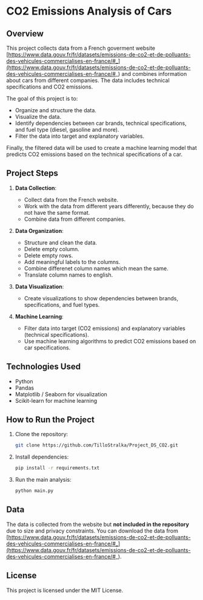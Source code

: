 # CO2 Emissions Analysis of Cars

## Overview

This project collects data from a French goverment website [https://www.data.gouv.fr/fr/datasets/emissions-de-co2-et-de-polluants-des-vehicules-commercialises-en-france/#_](https://www.data.gouv.fr/fr/datasets/emissions-de-co2-et-de-polluants-des-vehicules-commercialises-en-france/#_) and combines information about cars from different companies. The data includes technical specifications and CO2 emissions.

The goal of this project is to:
- Organize and structure the data.
- Visualize the data.
- Identify dependencies between car brands, technical specifications, and fuel type (diesel, gasoline and more).
- Filter the data into target and explanatory variables.

Finally, the filtered data will be used to create a machine learning model that predicts CO2 emissions based on the technical specifications of a car.

## Project Steps

1. **Data Collection**: 
   - Collect data from the French website.
   - Work with the data from different years differently, because they do not have the same format. 
   - Combine data from different companies.

2. **Data Organization**:
   - Structure and clean the data.
   - Delete empty column. 
   - Delete empty rows.
   - Add meaningful labels to the columns.
   - Combine differenet column names which mean the same. 
   - Translate column names to english. 
   
3. **Data Visualization**:
   - Create visualizations to show dependencies between brands, specifications, and fuel types.
   
4. **Machine Learning**:
   - Filter data into target (CO2 emissions) and explanatory variables (technical specifications).
   - Use machine learning algorithms to predict CO2 emissions based on car specifications.

## Technologies Used

- Python
- Pandas
- Matplotlib / Seaborn for visualization
- Scikit-learn for machine learning

## How to Run the Project

1. Clone the repository:
    ```bash
    git clone https://github.com/TilloStralka/Project_DS_CO2.git
    ```
2. Install dependencies:
    ```bash
    pip install -r requirements.txt
    ```
3. Run the main analysis:
    ```bash
    python main.py
    ```

## Data

The data is collected from the website but **not included in the repository** due to size and privacy constraints. You can download the data from [https://www.data.gouv.fr/fr/datasets/emissions-de-co2-et-de-polluants-des-vehicules-commercialises-en-france/#_](https://www.data.gouv.fr/fr/datasets/emissions-de-co2-et-de-polluants-des-vehicules-commercialises-en-france/#_).

## License

This project is licensed under the MIT License.
